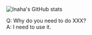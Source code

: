 ![Inaha's GitHub stats](https://github-profile-summary-cards.vercel.app/api/cards/profile-details?username=tsukinaha&theme=transparent)

Q: Why do you need to do XXX?    
A: I need to use it.